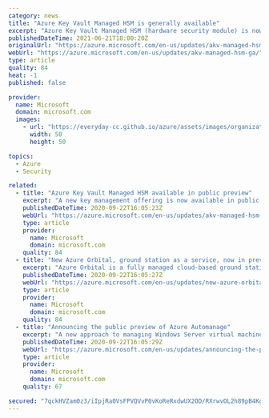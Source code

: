 ```yaml
---
category: news
title: "Azure Key Vault Managed HSM is generally available"
excerpt: "Azure Key Vault Managed HSM (hardware security module) is now generally available. Managed HSM offers a fully managed, highly available, single-tenant, high-throughput, standards-compliant cloud service to safeguard cryptographic keys for your cloud applications, using FIPS 140-2 Level 3 validated HSMs.\n"
publishedDateTime: 2021-06-21T18:00:20Z
originalUrl: "https://azure.microsoft.com/en-us/updates/akv-managed-hsm-ga/"
webUrl: "https://azure.microsoft.com/en-us/updates/akv-managed-hsm-ga/"
type: article
quality: 84
heat: -1
published: false

provider:
  name: Microsoft
  domain: microsoft.com
  images:
    - url: "https://everyday-cc.github.io/azure/assets/images/organizations/microsoft.com-50x50.jpg"
      width: 50
      height: 50

topics:
  - Azure
  - Security

related:
  - title: "Azure Key Vault Managed HSM available in public preview"
    excerpt: "A new key management offering is now available in public preview: Azure Key Vault Managed HSM (hardware security model). Azure Key Vault Managed HSM offers a fully managed, highly available, single-tenant, standards-compliant cloud service that enables you to safeguards cryptographic keys for your cloud"
    publishedDateTime: 2020-09-22T16:05:23Z
    webUrl: "https://azure.microsoft.com/en-us/updates/akv-managed-hsm-public-preview/"
    type: article
    provider:
      name: Microsoft
      domain: microsoft.com
    quality: 84
  - title: "New Azure Orbital, ground station as a service, now in preview"
    excerpt: "Azure Orbital is a fully managed cloud-based ground station as a service that enables you to schedule contacts with your spacecrafts or satellites and directly ingest data in Azure using Orbital ground stations."
    publishedDateTime: 2020-09-22T16:05:27Z
    webUrl: "https://azure.microsoft.com/en-us/updates/new-azure-orbital-ground-station-as-a-service-now-in-preview/"
    type: article
    provider:
      name: Microsoft
      domain: microsoft.com
    quality: 84
  - title: "Announcing the public preview of Azure Automanage"
    excerpt: "A new approach to managing Windows Server virtual machines in Azure."
    publishedDateTime: 2020-09-22T16:05:29Z
    webUrl: "https://azure.microsoft.com/en-us/updates/announcing-the-public-preview-of-azure-automanage/"
    type: article
    provider:
      name: Microsoft
      domain: microsoft.com
    quality: 67

secured: "7qckHVZam0z3/iIpjRa0VsFPVQVvP0vKoReRxdwUX2OD/RXrwvOL2h89pB4KgSz8oTy95sQrNEgFQ0WH/zUNHkxU1tNes7P3kKcZfsoEak9nvOi06vOClnCoFOYRKbaIfTVs+dZY4gd3eLzdZS4q4ynLIwEUzIw2muWPEBG/p2xfcCQgMv3gPi7wmGD1EvJMh6dpVxZdGcRl9AWQveleD4FnOWqo0pyv7MwsWYU81882lsMEw6a3DcNq5o1qHwl5IPbkCkAw8D+LKePqJ5yaXEMLs8Ier1jv7+9zrGhfGdlhC3NFlTekwJTyDgKZpLIbrBPwElIgleeth+JJUjU1hY7g/4hj6amNIlJ8NRQ8vX8=;saKpgNyB6WBkfhR868rKNA=="
---
```


